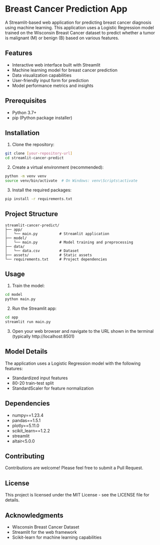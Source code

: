 # Breast Cancer Prediction App

A Streamlit-based web application for predicting breast cancer diagnosis using machine learning. This application uses a Logistic Regression model trained on the Wisconsin Breast Cancer dataset to predict whether a tumor is malignant (M) or benign (B) based on various features.

## Features

- Interactive web interface built with Streamlit
- Machine learning model for breast cancer prediction
- Data visualization capabilities
- User-friendly input form for prediction
- Model performance metrics and insights

## Prerequisites

- Python 3.7+
- pip (Python package installer)

## Installation

1. Clone the repository:
```bash
git clone [your-repository-url]
cd streamlit-cancer-predict
```

2. Create a virtual environment (recommended):
```bash
python -m venv venv
source venv/bin/activate  # On Windows: venv\Scripts\activate
```

3. Install the required packages:
```bash
pip install -r requirements.txt
```

## Project Structure

```
streamlit-cancer-predict/
├── app/
│   └── main.py          # Streamlit application
├── model/
│   └── main.py          # Model training and preprocessing
├── data/
│   └── data.csv         # Dataset
├── assets/              # Static assets
└── requirements.txt     # Project dependencies
```

## Usage

1. Train the model:
```bash
cd model
python main.py
```

2. Run the Streamlit app:
```bash
cd app
streamlit run main.py
```

3. Open your web browser and navigate to the URL shown in the terminal (typically http://localhost:8501)

## Model Details

The application uses a Logistic Regression model with the following features:
- Standardized input features
- 80-20 train-test split
- StandardScaler for feature normalization

## Dependencies

- numpy==1.23.4
- pandas==1.5.1
- plotly==5.11.0
- scikit_learn==1.2.2
- streamlit
- altair<5.0.0

## Contributing

Contributions are welcome! Please feel free to submit a Pull Request.

## License

This project is licensed under the MIT License - see the LICENSE file for details.

## Acknowledgments

- Wisconsin Breast Cancer Dataset
- Streamlit for the web framework
- Scikit-learn for machine learning capabilities
